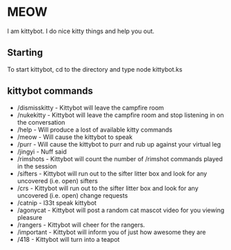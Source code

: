 MEOW
======
I am kittybot.  I do nice kitty things and help you out.

Starting
------------------
To start kittybot, cd to the directory and type node kittybot.ks

kittybot commands
------------------

* /dismisskitty - Kittybot will leave the campfire room
* /nukekitty - Kittybot will leave the campfire room and stop listening in on the conversation
* /help - Will produce a lost of available kitty commands
* /meow - Will cause the kittybot to speak
* /purr - Will cause the kittybot to purr and rub up against your virtual leg
* /jingyi - Nuff said
* /rimshots - Kittybot will count the number of /rimshot commands played in the session
* /sifters - Kittybot will run out to the sifter litter box and look for any uncovered (i.e. open) sifters
* /crs - Kittybot will run out to the sifter litter box and look for any uncovered (i.e. open) change requests
* /catnip - l33t speak kittybot
* /agonycat - Kittybot will post a random cat mascot video for you viewing pleasure
* /rangers - Kittybot will cheer for the rangers.
* /important - Kittybot will inform you of just how awesome they are
* /418 - Kittybot will turn into a teapot
